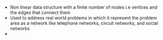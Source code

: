 - Non linear data structure with a finite number of nodes i.e vertices and the edges that connect them
- Used to address real world problems in which it represent the problem area as a network like telephone networks, circuit networks, and social networks
- 